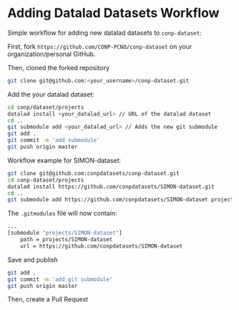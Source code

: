 # Adding Datalad Datasets Workflow

Simple workflow for adding new datalad datasets to `conp-dataset`:

First, fork `https://github.com/CONP-PCNO/conp-dataset` on your organization/personal GitHub. 

Then, cloned the forked repository

```bash
git clone git@github.com:<your_username>/conp-dataset.git
```

 Add the your datalad dataset:

```bash
cd conp/dataset/projects
datalad install <your_datalad_url> // URL of the datalad dataset
cd ..
git submodule add <your_datalad_url> // Adds the new git submodule
git add .
git commit -m 'add submodule'
git push origin master
```

Workflow example for SIMON-dataset:

```bash
git clone git@github.com:conpdatasets/conp-dataset.git
cd conp-dataset/projects
datalad install https://github.com/conpdatasets/SIMON-dataset.git
cd ..
git submodule add https://github.com/conpdatasets/SIMON-dataset projects/SIMON-dataset/

```

The `.gitmodules` file will now contain:

```bash
...
[submodule "projects/SIMON-dataset"]
	path = projects/SIMON-dataset
	url = https://github.com/conpdatasets/SIMON-dataset
```

Save and publish

```bash
git add .
git commit -m 'add git submodule'
git push origin master
```

Then, create a Pull Request